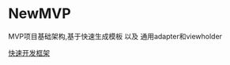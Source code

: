 # NewMVP
  MVP项目基础架构,基于快速生成模板 以及 通用adapter和viewholder 
 
 [快速开发框架](https://github.com/LiangLuDev/DevMvp)
